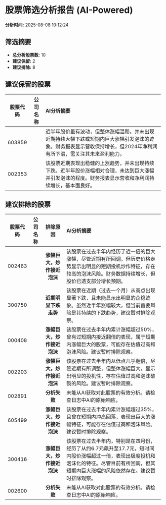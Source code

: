 # 股票筛选分析报告 (AI-Powered)

**分析时间:** 2025-08-08 10:12:24

## 筛选摘要

- **总分析股票数:** 10
- **建议保留:** 2
- **建议排除:** 8

## 建议保留的股票

| 股票代码 | 公司名称 | AI分析摘要 |
|:---:|:---:|:---|
| 603859 |  | 近半年股价虽有波动，但整体涨幅温和，并未出现近期持续大幅下跌或短期内巨大涨幅引发泡沫的迹象。财务报表显示营收保持增长，但2024年净利润有所下滑，需关注其未来盈利能力。 |
| 002353 |  | 该股票近期表现出稳健的上涨趋势，并未出现持续下跌。近半年股价涨幅相对合理，未达到巨大涨幅并引发泡沫的程度。财务报表显示营收和净利润持续增长，基本面良好。 |

## 建议排除的股票

| 股票代码 | 公司名称 | 排除原因 | AI分析摘要 |
|:---:|:---:|:---:|:---|
| 002463 |  | **涨幅巨大，炒作接近泡沫** | 该股票在过去半年内经历了近一倍的巨大涨幅，尽管近期有所回调，但历史价格走势显示出明显的短期投机炒作特征，存在较高的泡沫风险。财务数据持续增长，但股价已透支部分增长预期。 |
| 300750 |  | **近期明显下跌走势** | 该股票在近期（过去一个月）从高点出现显著下跌，且未能显示出明显的企稳迹象。虽然近半年涨幅较大，但当前首要风险是其持续的下跌趋势，建议暂时排除观察。 |
| 000408 |  | **涨幅巨大，炒作接近泡沫** | 该股票在过去半年内累计涨幅超过50%，曾有过短期内接近翻倍的表现，属于短期内涨幅巨大的股票，可能存在估值过高和泡沫风险。建议暂时排除观察。 |
| 002203 |  | **涨幅巨大，炒作接近泡沫** | 该股票在过去半年内从低点几乎翻倍，尽管近期有所调整，但整体涨幅巨大，显示出明显的投机性，存在估值过高和泡沫破裂的风险。建议暂时排除观察。 |
| 002891 |  | **分析失败** | 未能从AI获取对此股票的有效分析。请检查日志中AI的原始响应。 |
| 605499 |  | **涨幅巨大，炒作接近泡沫** | 该股票在过去半年内累计涨幅超过35%，且曾在短期内冲高回落，表现出巨大的涨幅特征，可能存在估值过高和泡沫风险。建议暂时排除观察。 |
| 300416 |  | **涨幅巨大，炒作接近泡沫** | 该股票在过去半年内，特别是在四月份，经历了从约6.7元飙升至17.7元，短时间内股价涨幅超过一倍，表现出极度投机和泡沫化的特征。尽管目前有所回调，但其短期内巨大涨幅的风险依然存在。建议暂时排除观察。 |
| 002600 |  | **分析失败** | 未能从AI获取对此股票的有效分析。请检查日志中AI的原始响应。 |
